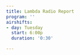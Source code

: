 ```yaml
---
title: Lambda Radio Report
program: ''
airshifts:
- day: Tuesday
  start: 6:00p
  duration: '0:30'

---
```

